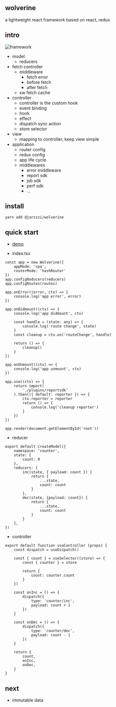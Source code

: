 ## wolverine
a lightweight react framework based on react, redux


## intro

![framework]('./shotcut/framework.jpg')

- model
	- reducers
- fetch controller
	- middleware
		- fetch error
		- before fetch
		- after fetch
	- sw fetch cache
- controller
	- controller is the custom hook
	- event binding
	- hook
	- effect
	- dispatch sync action
	- store selector
- view
	- mapping to controller, keep view simple
- application
	- router config
	- redux config
	- app life cycle
	- middlewares
		- error middleware
		- report sdk
		- jsb sdk
		- perf sdk
		- ...



## install

```
yarn add @jarzzzi/wolverine
```

## quick start

- [demo]('./example')

- index.tsx
```
const app = new Wolverine({
	appMode: 'spa',
	routerMode: 'hashRouter'
})
app.configReducers(reducers)
app.configRoutes(routes)

app.onError((error, ctx) => {
	console.log('app error', error)
})

app.onDidmount((ctx) => {
	console.log('app didmount', ctx)

	const handle = (state: any) => {
		console.log('route change', state)
	}
	const cleanup = ctx.on('routeChange', handle)

	return () => {
		cleanup()
	}
})

app.onUnmount((ctx) => {
	console.log('app unmount', ctx)
})

app.use((ctx) => {
	return import(
		'./plugins/reportsdk'
	).then(({ default: reporter }) => {
		ctx.reporter = reporter
		return () => {
			console.log('cleanup reporter')
		}
	})
})

app.render(document.getElementById('root'))
```

- reducer
```
export default createModel({
	namespace: 'counter',
	state: {
		count: 0
	},
	reducers: {
		inc(state, { payload: count }) {
			return {
				...state,
				count: count
			}
		},
		dec(state, {payload: count}) {
			return {
				...state,
				count: count
			}
		}
	},
})
```

- controller
```
export default function useController (props) {
	const dispatch = useDispatch()

	const { count } = useSelector((store) => {
		const { counter } = store

		return {
			count: counter.count
		}
	})

	const onInc = () => {
		dispatch({
			type: 'counter/inc',
			payload: count + 1
		})
	}

	const onDec = () => {
		dispatch({
			type: 'counter/dec',
			payload: count - 1
		})
	}

	return {
		count,
		onInc,
		onDec,
	}
}
```

## next
- immutable data